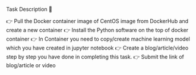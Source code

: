 Task Description 📄

👉 Pull the Docker container image of CentOS image from DockerHub and create a new container
👉 Install the Python software on the top of docker container
👉 In Container you need to copy/create machine learning model which you have created in jupyter notebook
👉 Create a blog/article/video step by step you have done in completing this task. 
👉 Submit the link of blog/article or video 
